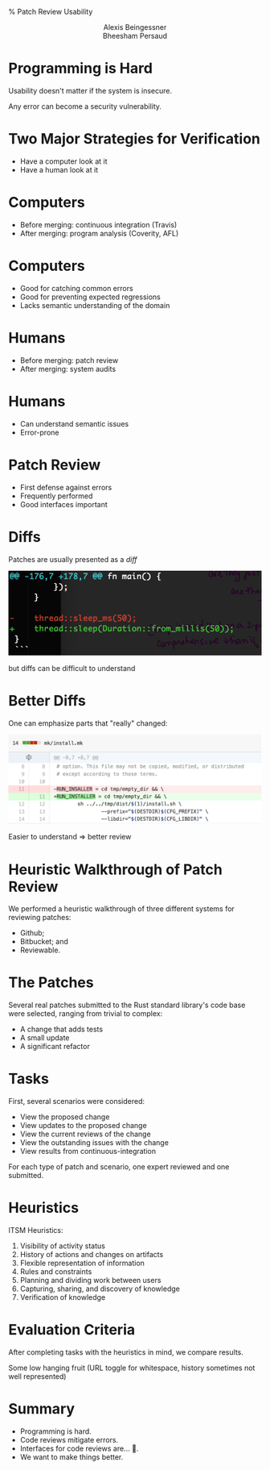 % Patch Review Usability

<center>Alexis Beingessner</center>
<center>Bheesham Persaud</center>


# Programming is Hard

Usability doesn't matter if the system is insecure.

Any error can become a security vulnerability.


# Two Major Strategies for Verification

* Have a computer look at it
* Have a human look at it


# Computers

* Before merging: continuous integration (Travis)
* After merging: program analysis (Coverity, AFL)


# Computers

* Good for catching common errors
* Good for preventing expected regressions
* Lacks semantic understanding of the domain


# Humans

* Before merging: patch review
* After merging: system audits


# Humans

* Can understand semantic issues
* Error-prone


# Patch Review

* First defense against errors
* Frequently performed
* Good interfaces important


# Diffs

Patches are usually presented as a *diff*

![diff.png](diff.png)

but diffs can be difficult to understand


# Better Diffs

One can emphasize parts that "really" changed:

![github-diff.png](github-diff.png)

Easier to understand => better review


# Heuristic Walkthrough of Patch Review

We performed a heuristic walkthrough of three different systems
for reviewing patches:

* Github;
* Bitbucket; and
* Reviewable.


# The Patches

Several real patches submitted to the Rust standard library's code base were selected, ranging from trivial to complex:

* A change that adds tests
* A small update
* A significant refactor


# Tasks

First, several scenarios were considered:

* View the proposed change
* View updates to the proposed change
* View the current reviews of the change
* View the outstanding issues with the change
* View results from continuous-integration

For each type of patch and scenario, one expert reviewed and one submitted.


# Heuristics

ITSM Heuristics:

1. Visibility of activity status
1. History of actions and changes on artifacts
1. Flexible representation of information
1. Rules and constraints
1. Planning and dividing work between users
1. Capturing, sharing, and discovery of knowledge
1. Verification of knowledge


# Evaluation Criteria

After completing tasks with the heuristics in mind, we compare results.


Some low hanging fruit (URL toggle for whitespace, history sometimes not well
represented)

# Summary

* Programming is hard.
* Code reviews mitigate errors.
* Interfaces for code reviews are... &#128169;.
* We want to make things better.


